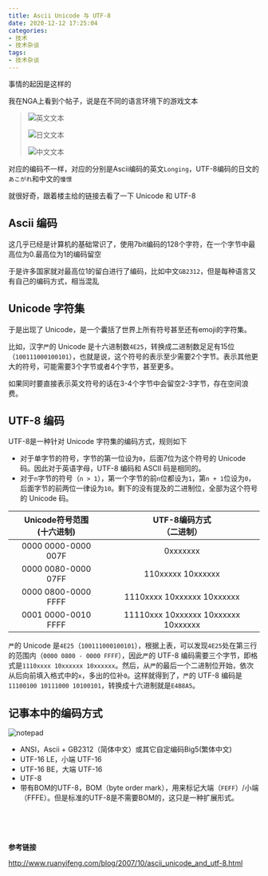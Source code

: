 ```yaml
---
title: Ascii Unicode 与 UTF-8
date: 2020-12-12 17:25:04
categories:
- 技术
- 技术杂谈
tags:
- 技术杂谈
---
```


事情的起因是这样的

我在NGA上看到个帖子，说是在不同的语言环境下的游戏文本

> ![英文文本](en.png)
>
> ![日文文本](jp.png)
>
> ![中文文本](zh.png)
>

对应的编码不一样，对应的分别是Ascii编码的英文`Longing`，UTF-8编码的日文的`あこがれ`和中文的`憧憬`

就很好奇，跟着楼主给的链接去看了一下 Unicode 和 UTF-8



## Ascii 编码

这几乎已经是计算机的基础常识了，使用7bit编码的128个字符，在一个字节中最高位为0.最高位为1的编码留空

于是许多国家就对最高位1的留白进行了编码，比如中文`GB2312`，但是每种语言又有自己的编码方式，相当混乱



## Unicode 字符集

于是出现了 Unicode，是一个囊括了世界上所有符号甚至还有emoji的字符集。

比如，汉字`严`的 Unicode 是十六进制数`4E25`，转换成二进制数足足有15位（`100111000100101`），也就是说，这个符号的表示至少需要2个字节。表示其他更大的符号，可能需要3个字节或者4个字节，甚至更多。

如果同时要直接表示英文符号的话在3-4个字节中会留空2-3字节，存在空间浪费。



## UTF-8 编码

UTF-8是一种针对 Unicode 字符集的编码方式，规则如下

- 对于单字节的符号，字节的第一位设为`0`，后面7位为这个符号的 Unicode 码。因此对于英语字母，UTF-8 编码和 ASCII 码是相同的。
- 对于`n`字节的符号（`n > 1`），第一个字节的前`n`位都设为`1`，第`n + 1`位设为`0`，后面字节的前两位一律设为`10`。剩下的没有提及的二进制位，全部为这个符号的 Unicode 码。

| Unicode符号范围<br />(十六进制) |    UTF-8编码方式<br />（二进制）    |
| :-----------------------------: | :---------------------------------: |
|       0000 0000-0000 007F       |              0xxxxxxx               |
|       0000 0080-0000 07FF       |          110xxxxx 10xxxxxx          |
|       0000 0800-0000 FFFF       |     1110xxxx 10xxxxxx 10xxxxxx      |
|       0001 0000-0010 FFFF       | 11110xxx 10xxxxxx 10xxxxxx 10xxxxxx |

`严`的 Unicode 是`4E25`（`100111000100101`），根据上表，可以发现`4E25`处在第三行的范围内（`0000 0800 - 0000 FFFF`），因此`严`的 UTF-8 编码需要三个字节，即格式是`1110xxxx 10xxxxxx 10xxxxxx`。然后，从`严`的最后一个二进制位开始，依次从后向前填入格式中的`x`，多出的位补`0`。这样就得到了，`严`的 UTF-8 编码是`11100100 10111000 10100101`，转换成十六进制就是`E4B8A5`。



## 记事本中的编码方式

![notepad](notepad.png)

- ANSI，Ascii + GB2312（简体中文）或其它自定编码Big5(繁体中文)
- UTF-16 LE，小端 UTF-16
- UTF-16 BE，大端 UTF-16
- UTF-8
- 带有BOM的UTF-8，BOM（byte order mark），用来标记大端（`FEFF`）/小端（FFFE）。但是标准的UTF-8是不需要BOM的，这只是一种扩展形式。

</br></br></br>

**参考链接**

http://www.ruanyifeng.com/blog/2007/10/ascii_unicode_and_utf-8.html


